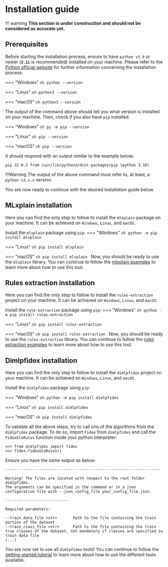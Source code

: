 # Installation guide

!!! warning
    **This section is under construction and should not be considered as accurate yet.**

## Prerequisites

Before starting the installation process, ensure to have `python v3.9` or newer (**`3.11`** is recommended) installed on your machine. Please refer to the [Python official website](https://www.python.org/downloads/) for further information concerning the installation process. 

=== "Windows"
    ```sh
    python --version
    ```

=== "Linux"
    ```sh
    python3 --version
    ```

=== "macOS"
    ```sh
    python3 --version
    ```

The output of the command above should tell you what version is installed on your machine. Then, check if you also have `pip` installed.

=== "Windows"
    ```sh
    py -m pip --version
    ```

=== "Linux"
    ```sh
    pip --version
    ```

=== "macOS"
    ```sh
    pip --version
    ```

It should respond with an output similar to the example below:
```
pip 22.0.2 from /usr/lib/python3/dist-packages/pip (python 3.10)
```

!!!Warning
    The output of the above command must refer to, at least, a `python v3.x.x` version. 

You are now ready to continue with the desired installation guide below.

## MLxplain installation 
Here you can find the only step to follow to install the `mlxplain` package on your machine. It can be achieved on `Windows`, `Linux`, and `macOS`. 

Install the `mlxplain` package using `pip`:
=== "Windows"
    ```sh
    python -m pip install mlxplain
    ```

=== "Linux"
    ```sh
    pip install mlxplain
    ```

=== "macOS"
    ```sh
    pip install mlxplain
    ```
Now, you should be ready to use the `mlxplain` library. You can continue to follow the [mlxplain examples](mlxplain/examples.md) to learn more about how to use this tool.

## Rules extraction installation
Here you can find the only step to follow to install the `rules-extraction` project on your machine. It can be achieved on `Windows`, `Linux`, and `macOS`. 

Install the `rule-extraction` package using `pip`:
=== "Windows"
    ```sh
    python -m pip install rules-extraction
    ```

=== "Linux"
    ```sh
    pip install rules-extraction
    ```

=== "macOS"
    ```sh
    pip install rules-extraction
    ```
Now, you should be ready to use the `rules-extraction` library. You can continue to follow the [rules extraction examples](rulesextraction/examples.md) to learn more about how to use this tool.

## Dimlpfidex installation

Here you can find the only step to follow to install the `dimlpfidex` project on your machine. It can be achieved on `Windows`, `Linux`, and `macOS`. 


Install the `dimlpfidex` package using `pip`:

=== "Windows"
    ```sh
    python -m pip install dimlpfidex
    ```

=== "Linux"
    ```sh
    pip install dimlpfidex
    ```

=== "macOS"
    ```sh
    pip install dimlpfidex
    ```

To validate all the above steps, try to call one of the algorithms from the `dimlpfidex` package. To do so, import `Fidex` from `dimlpfidex` and call the `FidexGloRules` function inside your python interpreter:

```
>>> from dimlpfidex import fidex
>>> fidex.fidexGloRules()
```

Ensure you have the same output as below:
```
---------------------------------------------------------------------

Warning! The files are located with respect to the root folder dimlpfidex.
The arguments can be specified in the command or in a json configuration file with --json_config_file your_config_file.json.

----------------------------

Required parameters:

--train_data_file <str>       Path to the file containing the train portion of the dataset
--train_class_file <str>      Path to the file containing the train true classes of the dataset, not mandatory if classes are specified in train data file
(...)
```

You are now set to use all `dimlpfidex` tools! You can continue to follow the [getting-started tutorial](dimlpfidex/getting-started.md) to learn more about how to use the different tools available.
